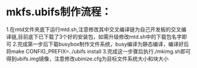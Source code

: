 # mkfs.ubifs制作流程：
1.在mtd文件夹底下运行mtd.sh,注意修改其中交叉编译链为自己开发板的交叉编译链,目前底下已下载了3个好的安装包，如需升级修改mtd.sh中的下载包名字即可
2.完成第一步后下载busybox制作文件系统，busy编译为静态编译，编译好后将make CONFIG_PREFIX=../ubifs install
3.完成这一步骤后执行./mkimg.sh即可得到ubifs.img镜像，注意修改ubinize.cfg为目标文件系统大小和块大小

